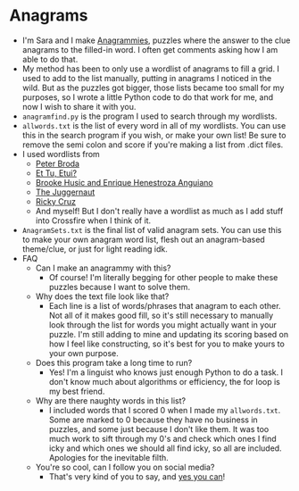 # Anagrams

- I'm Sara and I make [Anagrammies](https://crosshare.org/crosswords/fuVFczCkWWtVXoJdBpRw), puzzles where the answer to the clue anagrams to the filled-in word. I often get comments asking how I am able to do that.
- My method has been to only use a wordlist of anagrams to fill a grid. I used to add to the list manually, putting in anagrams I noticed in the wild. But as the puzzles got bigger, those lists became too small for my purposes, so I wrote a little Python code to do that work for me, and now I wish to share it with you.
- `anagramfind.py` is the program I used to search through my wordlists.
- `allwords.txt` is the list of every word in all of my wordlists. You can use this in the search program if you wish, or make your own list! Be sure to remove the semi colon and score if you're making a list from .dict files.
- I used wordlists from
  * [Peter Broda](https://peterbroda.me/crosswords/wordlist/?fbclid=IwAR04CeR_nhEW5M7CoK6Pyc3lxtzAlD9i9nk6pYadGXWtWN9pTBNWvHCE2hk)
  * [Et Tu, Etui?](https://ettuetui.blogspot.com/2021/07/one-year-of-et-tu-etui.html)
  * [Brooke Husic and Enrique Henestroza Anguiano](https://www.spreadthewordlist.com/wordlist)
  * [The Juggernaut](https://docs.google.com/spreadsheets/d/185Yf0eUsM0CbARllKty5OKFj1Hng2ZzqaLU2p9TN9Ck/edit)
  * [Ricky Cruz](https://docs.google.com/document/d/1XVjHNL6o7Xm8fyNywrkMkL1tuWH8lEN4qyLHQpxYG5E/edit)
  * And myself! But I don't really have a wordlist as much as I add stuff into Crossfire when I think of it.
- `AnagramSets.txt` is the final list of valid anagram sets. You can use this to make your own anagram word list, flesh out an anagram-based theme/clue, or just for light reading idk.
- FAQ
  * Can I make an anagrammy with this?
    - Of course! I'm literally begging for other people to make these puzzles because I want to solve them.
  * Why does the text file look like that?
    - Each line is a list of words/phrases that anagram to each other. Not all of it makes good fill, so it's still necessary to manually look through the list for words you might actually want in your puzzle. I'm still adding to mine and updating its scoring based on how I feel like constructing, so it's best for you to make yours to your own purpose.
  * Does this program take a long time to run? 
    - Yes! I'm a linguist who knows just enough Python to do a task. I don't know much about algorithms or efficiency, the for loop is my best friend.
  * Why are there naughty words in this list?
    - I included words that I scored 0 when I made my `allwords.txt`. Some are marked to 0 because they have no business in puzzles, and some just because I don't like them. It was too much work to sift through my 0's and check which ones I find icky and which ones we should all find icky, so all are included. Apologies for the inevitable filth. 
  * You're so cool, can I follow you on social media?
    - That's very kind of you to say, and [yes you can](https://twitter.com/cantorlope_puz)!
